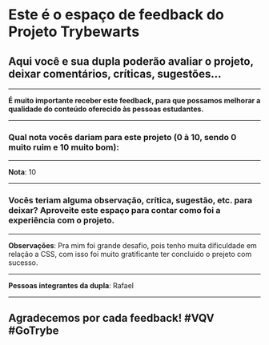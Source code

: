 # Este é o espaço de feedback do Projeto Trybewarts
## Aqui você e sua dupla poderão avaliar o projeto, deixar comentários, críticas, sugestões...

---

**É muito importante receber este feedback, para que possamos melhorar a qualidade do conteúdo oferecido às pessoas estudantes.**

---

### Qual nota vocês dariam para este projeto (0 à 10, sendo 0 muito ruim e 10 muito bom):

---

**Nota**: 10

---

### Vocês teriam alguma observação, crítica, sugestão, etc. para deixar? Aproveite este espaço para contar como foi a experiência com o projeto.

---

**Observações**: Pra mim foi grande desafio, pois tenho muita dificuldade em relação a CSS, com isso foi muito gratificante ter concluido o prejeto com sucesso.

---

**Pessoas integrantes da dupla**: Rafael

---

## Agradecemos por cada feedback! #VQV #GoTrybe
